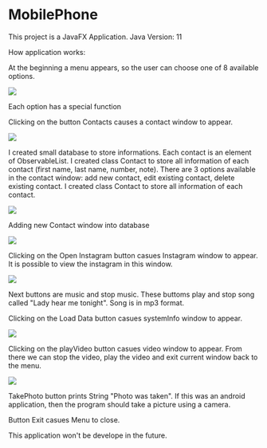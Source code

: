# MobilePhone

This project is a JavaFX Application.
Java Version: 11

How application works:

At the beginning a menu appears, so the user can choose one of 8 available options.



![](https://raw.githubusercontent.com/JacekKaczmarek10/Moblie_Phone/master/ScreenShots_1/menu.png?token=AN3NZCAHNYDDPKQTRYA4GHS6QNYIO)


Each option has a special function

Clicking on the button Contacts causes a contact window to appear.

![](https://raw.githubusercontent.com/JacekKaczmarek10/Moblie_Phone/master/ScreenShots_1/contacts.png?token=AN3NZCGCWV65LWEN2BABHB26QNYO6)

I created small database to store informations. Each contact is an element of ObservableList. 
I created class Contact to store all information of each contact (first name, last name, number, note).
There are 3 options available in the contact window:
add new contact, edit existing contact, delete existing contact. I created class Contact to store all information of each contact.

![](https://raw.githubusercontent.com/JacekKaczmarek10/Moblie_Phone/master/ScreenShots_1/contact_functions.png?token=AN3NZCAJOMM3EYFHVUXP7426QNYRM)

Adding new Contact window into database

![](https://raw.githubusercontent.com/JacekKaczmarek10/Moblie_Phone/master/ScreenShots_1/addcontact.png?token=AN3NZCFQGNRS37ES4RRZ5QS6QNYTM)


Clicking on the Open Instagram button casues Instagram window to appear.
It is possible to view the instagram in this window.

![](https://raw.githubusercontent.com/JacekKaczmarek10/Moblie_Phone/master/ScreenShots_1/instagram.png?token=AN3NZCGAOKXY4IBFDK5QNRS6QNYWY)

Next buttons are music and stop music. These buttoms play and stop song called "Lady hear me tonight". Song is in mp3 format.

Clicking on the Load Data button casues systemInfo window to appear.

![](https://raw.githubusercontent.com/JacekKaczmarek10/Moblie_Phone/master/ScreenShots_1/systeminfo.png?token=AN3NZCC7VV6F4LW7LQOEXHC6QNYYM)


Clicking on the playVideo button casues video window to appear.
From there we can stop the video, play the video and exit current window back to the menu.

![](https://raw.githubusercontent.com/JacekKaczmarek10/Moblie_Phone/master/ScreenShots_1/video.png?token=AN3NZCDERRLNNOXCOXUIG4K6QNYZS)

TakePhoto button prints String "Photo was taken". If this was an android application, then the program should take a picture using a camera.

Button Exit casues Menu to close.

This application won't be develope in the future. 


